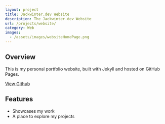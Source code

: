 ```yaml
---
layout: project
title: Jackwinter.dev Website
description: The Jackwinter.dev Website
url: /projects/website/
category: Web
images:
  - /assets/images/websiteHomePage.png
---
```

## Overview
This is my personal portfolio website, built with Jekyll and hosted on GitHub Pages. 


[View Github](https://github.com/W1NTER26/jackwinterdev)



## Features
- Showcases my work
- A place to explore my projects